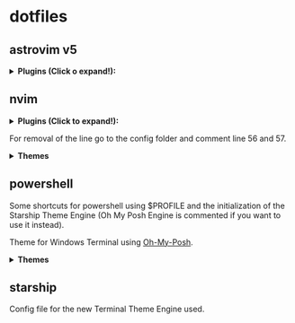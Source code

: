 # dotfiles

## astrovim v5

<details><summary><b>Plugins (Click o expand!):</b></summary>
<ul>
<li>neocodium</li>
<li>cordvim</li>
<li>astrocore</li>
<li>astrolsp</li>
<li>astroui</li>
<li>keybinds</li>
<li>leap</li>
<li>mason</li>
<li>neotest</li>
<li>none-ls</li>
<li>treesitter</li>
</ul>
</details>

## nvim

<details><summary><b>Plugins (Click to expand!):</b></summary>
<ul>
<li>autopairs</li>
<li>blankline</li>
<li>bufferline</li>
<li>cmp</li>
<li>colorizer</li>
<li>comment</li>
<li>dashboard</li>
<li>gitsigns</li>
<li>lspconfig</li>
<li>lspkind</li>
<li>lspsaga</li>
<li>mason</li>
<li>mason-lspconfig</li>
<li>neosolarized</li>
<li>noice</li>
<li>notify</li>
<li>null-ls</li>
<li>nvim-tree</li>
<li>packagereader</li>
<li>pomodoro</li>
<li>presence</li>
<li>statusline</li>
<li>telescope</li>
<li>tokyonight</li>
<li>treesitter</li>
<li>ugaterm</li>
<li>whichkey</li>
</ul>
</details>

For removal of the line go to the config folder and comment line 56 and 57.

<details><summary><b>Themes</b></summary>
![tokyonight]()
</details>

## powershell

Some shortcuts for powershell using $PROFILE and the initialization of the Starship Theme Engine (Oh My Posh Engine is commented if you want to use it instead).

Theme for Windows Terminal using [Oh-My-Posh](https://ohmyposh.dev/).

<details><summary><b>Themes</b></summary>
![pokemon-posh]()
![starship]()
</details>

## starship

Config file for the new Terminal Theme Engine used.
